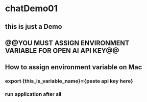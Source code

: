 # chatDemo01

## this is just a Demo

## @@YOU MUST ASSIGN ENVIRONMENT VARIABLE FOR OPEN AI API KEY@@

## How to assign environment variable on Mac

### export {this_is_variable_name}={paste api key here}

### run application after all
